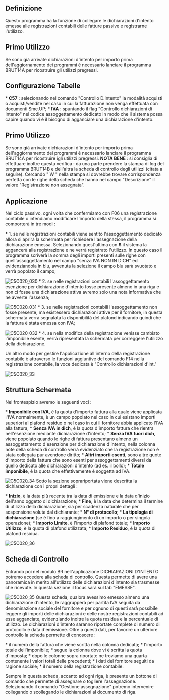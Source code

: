 ## Definizione

Questo programma ha la funzione di collegare le dichiarazioni d'intento emesse alle registrazioni contabili delle fatture passive e registrarne l'utilizzo.

## Primo Utilizzo

Se sono già arrivate dichiarazioni d'intento per importo prima dell'aggiornamento dei programmi è necessario lanciare il programma BRUT14A per ricostruire gli utilizzi pregressi.

## Configurazione Tabelle

\* **C57** :  selezionando nel comando "Controllo D.Intento" la modalità acquisti o acquisti/vendite nel caso in cui la fatturazione non venga effettuata con documenti Sme.UP;
\* **IVA** :  spuntando il flag "Controllo dichiarazioni di Intento" nel codice assoggettamento dedicato in modo che il sistema possa capire quando vi è il bisogno di agganciare una dichiarazione d'intento.

## Primo Utilizzo

Se sono già arrivate dichiarazioni d'intento per importo prima dell'aggiornamento dei programmi è necessario lanciare il programma BRUT14A per ricostruire igli utilizzi pregressi.
**NOTA BENE** :  si consiglia di effettuare inoltre questa verifica :  da una parte prendere la stampa di log del programma BRUT14B e dell'altra la scheda di controllo degli utilizzi (citata a seguire). Cercando " W " nella stampa si dovrebbe trovare corrispondenza perfetta con le righe della scheda che hanno nel campo "Descrizione" il valore "Registrazione non assegnata".

## Applicazione

Nel ciclo passivo, ogni volta che confermiamo con F06 una registrazione contabile o intendiamo modificare l'importo della stessa, il programma si comporterà in tre modi : 

\* 1. se nelle registrazioni contabili viene sentito l'assoggettamento dedicato allora si aprirà la schermata per richiedere l'assegnazione della dichiarazione emessa. Selezionando quest'ultima con **S** il sistema la aggancerà alla registrazione e ne verrà registrato l'utilizzo. In questo caso il programma scriverà la somma degli importi presenti sulle righe con quell'assoggettamento nel campo "senza IVA NON IN DICH" ed evidenziandola in blu, avvenuta la selezione il campo blu sarà svuotato e verrà popolato il campo;

![C5C020_030](http://localhost:3000/immagini/C5C020_R/C5C020_030.png)
\* 2. se nelle registrazioni contabili l'assoggettamento esenzione per dichiarazione d'intento fosse presente almeno in una riga e non ci fosse una dichiarazione attiva avremo solo una nota informativa che ne avverte l'assenza;

![C5C020_031](http://localhost:3000/immagini/C5C020_R/C5C020_031.png)
\* 3. se nelle registrazioni contabili l'assoggettamento non fosse presente, ma esistessero dichiarazioni attive per il fornitore, in questa schermata verrà segnalata la disponibilità del plafond indicando quindi che la fattura è stata emessa con IVA;

![C5C020_032](http://localhost:3000/immagini/C5C020_R/C5C020_032.png)
\* 4. se nella modifica della registrazione venisse cambiato l'imponibile esente, verrà ripresentata la schermata per correggere l'utilizzo della dichiarazione.

Un altro modo per gestire l'applicazione all'interno della registrazione contabile è attraverso le funzioni aggiuntive del comando F14 nella registrazione contabile, la voce dedicata è "Controllo dichiarazioni d'int."

![C5C020_33](http://localhost:3000/immagini/C5C020_R/C5C020_33.png)
## Struttura Schermata

Nel frontespizio avremo le seguenti voci : 

\* **Imponibile con IVA**, è la quota d'importo fattura alla quale viene applicata l'IVA normalmente, è un campo popolato nel caso in cui esistano importi superiori al plafond residuo o nel caso in cui il fornitore abbia applicato l'IVA alla fattura;
\* **Senza IVA in dich**, è la quota d'importo fattura che rientra nell'esenzione mediante dichiarazione d'intento;
\* **Senza IVA fuori dich**, viene popolato quando le righe di fattura presentano almeno un assoggettamento d'esenzione per dichiarazione d'intento, nella colonna note della scheda di controllo verrà evidenziato che la registrazione non è stata collegata pur avendone diritto;
\* **Altri importi esenti**, sono altre quote d'importo della fattura che sono esenti per assoggettamenti diversi da quello dedicato alle dichiarazioni d'intento (ad es. il bollo);
\* **Totale imponibile**, è la quota che effettivamente è soggetta ad IVA.

![C5C020_34](http://localhost:3000/immagini/C5C020_R/C5C020_34.png)
Sotto la sezione soprariportata viene descritta la dichiarazione con i propri dettagli : 

\* **Inizio**, è la data più recente tra la data di emissione e la data d'inizio dell'anno oggetto di dichiarazione;
\* **Fine**, è la data che determina il termine di utilizzo della dichiarazione, sia per scadenza naturale che per sospensione voluta dal dichiarante;
\* **N° di protocollo**;
\* **La tipologia di dichiarazione** (se è fino a raggiungimento di un importo o per singola operazione);
\* **Importo Limite**, è l'importo di plafond totale;
\* **Importo Utilizzo**, è la quota di plafond utilizzata;
\* **Importo Residuo**, è la quota di plafond residua.

![C5C020_36](http://localhost:3000/immagini/C5C020_R/C5C020_36.png)
## Scheda di Controllo

Entrando poi nel modulo BR nell'applicazione DICHIARAZIONI D'INTENTO potremo accedere alla scheda di controllo. Questa permette di avere una panoramica in merito all'utilizzo delle dichiarazioni d'intento sia trasmesse che ricevute. In questa sezione il focus sarà sul tab "EMESSE".

![C5C020_35](http://localhost:3000/immagini/C5C020_R/C5C020_35.png)
Questa scheda, qualora avessimo emesso almeno una dichiarazione d'intento, le raggrupperà per partita IVA seguita da denominazione sociale del fornitore e per ognuno di questi sarà possibile leggere gli importi delle dichiarazioni e delle nostre registrazioni contabili ad esse agganciate, evidenziando inoltre la quota residua e la percentuale di utilizzo. Le dichiarazioni d'intento saranno riportate complete di numero di protocollo e data d'emissione. Oltre a questi dati, per favorire un ulteriore controllo la scheda permette di conoscere : 

\* il numero della fattura che viene scritta nella colonna dedicata;
\* l'importo totale dell'imponibile;
\* segue la colonna dove vi è scritta la quota d'imposta;
\* dopo le colonne sopra riportate ne troviamo una quarta contenente i valori totali delle precedenti;
\* i dati del fornitore seguiti da ragione sociale;
\* il numero della registrazione contabile.

Sempre in questa scheda, accanto ad ogni riga, è presente un bottone di comando che permette di assegnare o togliere l'assegnazione. Selezionando il comando "Gestione assegnazione" potremo intervenire collegando o scollegando le dichiarazioni al documento di riga.


